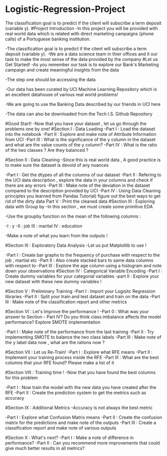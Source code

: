 # Logistic-Regression-Project
The classification goal is to predict if the client will subscribe a term deposit (variable y).
#Project Introduction
-In this project you will be provided with real world data which is related with direct marketing campaigns (phone calls) of a Portuguese banking institution.

-The classification goal is to predict if the client will subscribe a term deposit (variable y).
-We are a data science team in thier offices and it our task to make the most sense of the data provided by the company
#Let us Get Started!
-As you remember our task is to explore our Bank's Marketing campaign and create meaningful insights from the data

-The step one should be accessing the data

-Our data has been curated by UCI Machine Learning Repository which is an excellent datahouse of various real world problems!

-We are going to use the Banking Data described by our friends in UCI here

-The data can also be downloaded from the Tech I.S. Github Repository

#Good Start!
-Now that you have your dataset , let us go through the problems one by one!
#Section I : Data Loading
-Part I : Load the dataset into the notebook
-Part II : Explore and make note of Attribute Information from UCI
-Part III : What is the significance of the y column in the dataset and what are the value counts of the y column?
-Part IV : What is the ratio of the two classes ? Are they balanced ?

#Section II : Data Cleaning
-Since this is real world data , A good practice is to make sure the dataset is devoid of any nuances

-Part I : Get the dtypes of all the columns of our dataset
-Part II : Refering to the UCI data description , explore the data in your columns and check if there are any errors
-Part III : Make note of the deviation in the dataset compared to the description provided by UCI
-Part IV : Using Data Cleaning principles you learned from Pandas Tutorial) figure out the best ways to get rid of the dirty data Part V : Print the cleaned data
#Section III : Exploring data with Group by
-In this section , we must create some primitive EDA

-Use the groupby function on the mean of the following columns :

-I : y
-II : job
III : marital
IV : education

-Make a note of what you learn from the outputs !

#Section III : Exploratory Data Analysis
-Let us put Matplotlib to use !

-Part I : Create bar graphs to the frequency of purchase with respect to the job , martial etc
-Part II : Also create stacked bars to same data columns with respect to
-Part III : Explore the age column using a histogram and note down your observations
#Section IV : Categorical Variable Encoding
-Part I : Create dummy variables for your categorial variables
-part II : Explore your new dataset with these new dummy variables !

#Section V : Preliminary Training
-Part I : Import your Logisitc Regression libraries
-Part II : Split your train and test dataset and train on the data
-Part III : Make note of the classification report and other metrics

#Section VI : Let's Improve the performance !
-Part 0 : What was your answer to Section - Part IV? Do you think class imbalance affects the model performance? Explore SMOTE implementation

-Part I : Make note of the performance from the last training
-Part II : Try implementing SMOTE to balance the two class labels
-Part III : Make note of the y label data now , what are the rations now ?

#Section VII : Let us Re-Train!
-Part I : Explore what RFE means
-Part II : Implement your training process inside the RFE
-Part III : What are the best columns that your RFE found? Please make a list of it

#Section VIII : Training time !
-Now that you have found the best columns for this problem

-Part I : Now train the model with the new data you have created after the RFE
-Part II : Create the prediction system to get the metrics such as accuracy

#Section IX : Additional Metrics
-Accuracy is not always the best metric

-Part I : Explore what Confusion Matrix means
-Part II : Create the confusion matrix for the predictions and make note of the outputs
-Part III : Create a classification report and make note of various outputs

#Section X : What's next?
-Part I : Make a note of difference in performance?
-Part II : Can you recommend more improvements that could give much better results in all metrics?
